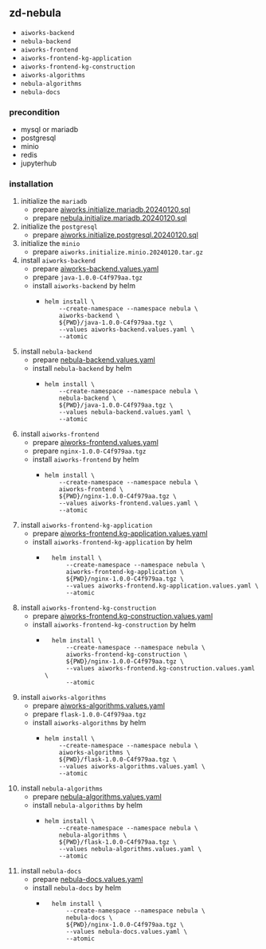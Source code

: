 ## zd-nebula
* `aiworks-backend`
* `nebula-backend`
* `aiworks-frontend`
* `aiworks-frontend-kg-application`
* `aiworks-frontend-kg-construction`
* `aiworks-algorithms`
* `nebula-algorithms`
* `nebula-docs`

### precondition
* mysql or mariadb
* postgresql
* minio
* redis
* jupyterhub

### installation
1. initialize the `mariadb`
    * prepare [aiworks.initialize.mariadb.20240120.sql](resources/aiworks.initialize.mariadb.20221012.sql)
    * prepare [nebula.initialize.mariadb.20240120.sql](resources/nebula.initialize.mariadb.20221012.sql)
2. initialize the `postgresql`
    * prepare [aiworks.initialize.postgresql.20240120.sql](resources/aiworks.initialize.postgresql.20240120.sql)
3. initialize the `minio`
    * prepare `aiworks.initialize.minio.20240120.tar.gz`
4. install `aiworks-backend`
    * prepare [aiworks-backend.values.yaml](resources/aiworks-backend.values.yaml.md)
    * prepare `java-1.0.0-C4f979aa.tgz`
    * install `aiworks-backend` by helm
        + ```shell
          helm install \
              --create-namespace --namespace nebula \
              aiworks-backend \
              ${PWD}/java-1.0.0-C4f979aa.tgz \
              --values aiworks-backend.values.yaml \
              --atomic
          ```
5. install `nebula-backend`
    * prepare [nebula-backend.values.yaml](resources/nebula-backend.values.yaml.md)
    * install `nebula-backend` by helm
        + ```shell
          helm install \
              --create-namespace --namespace nebula \
              nebula-backend \
              ${PWD}/java-1.0.0-C4f979aa.tgz \
              --values nebula-backend.values.yaml \
              --atomic
          ```
6. install `aiworks-frontend`
    * prepare [aiworks-frontend.values.yaml](resources/aiworks-frontend.values.yaml.md)
    * prepare `nginx-1.0.0-C4f979aa.tgz`
    * install `aiworks-frontend` by helm
        + ```shell
          helm install \
              --create-namespace --namespace nebula \
              aiworks-frontend \
              ${PWD}/nginx-1.0.0-C4f979aa.tgz \
              --values aiworks-frontend.values.yaml \
              --atomic
          ```
7. install `aiworks-frontend-kg-application`
   * prepare [aiworks-frontend.kg-application.values.yaml](resources/aiworks-frontend.kg-application.values.yaml.md)
   * install `aiworks-frontend-kg-application` by helm
      + ```shell
          helm install \
              --create-namespace --namespace nebula \
              aiworks-frontend-kg-application \
              ${PWD}/nginx-1.0.0-C4f979aa.tgz \
              --values aiworks-frontend.kg-application.values.yaml \
              --atomic
          ```
8. install `aiworks-frontend-kg-construction`
   * prepare [aiworks-frontend.kg-construction.values.yaml](resources/aiworks-frontend.kg-construction.values.yaml.md)
   * install `aiworks-frontend-kg-construction` by helm
      + ```shell
          helm install \
              --create-namespace --namespace nebula \
              aiworks-frontend-kg-construction \
              ${PWD}/nginx-1.0.0-C4f979aa.tgz \
              --values aiworks-frontend.kg-construction.values.yaml \
              --atomic
          ```
9. install `aiworks-algorithms`
    * prepare [aiworks-algorithms.values.yaml](resources/aiworks-algorithms.values.yaml.md)
    * prepare `flask-1.0.0-C4f979aa.tgz`
    * install `aiworks-algorithms` by helm
        + ```shell
          helm install \
              --create-namespace --namespace nebula \
              aiworks-algorithms \
              ${PWD}/flask-1.0.0-C4f979aa.tgz \
              --values aiworks-algorithms.values.yaml \
              --atomic
          ```
10. install `nebula-algorithms`
     * prepare [nebula-algorithms.values.yaml](resources/nebula-algorithms.values.yaml.md)
     * install `nebula-algorithms` by helm
         + ```shell
           helm install \
               --create-namespace --namespace nebula \
               nebula-algorithms \
               ${PWD}/flask-1.0.0-C4f979aa.tgz \
               --values nebula-algorithms.values.yaml \
               --atomic
           ```
11. install `nebula-docs`
     * prepare [nebula-docs.values.yaml](resources/nebula-docs.values.yaml.md)
    * install `nebula-docs` by helm
       + ```shell
           helm install \
               --create-namespace --namespace nebula \
               nebula-docs \
               ${PWD}/nginx-1.0.0-C4f979aa.tgz \
               --values nebula-docs.values.yaml \
               --atomic
           ```
